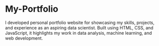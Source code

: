 # My-Portfolio
I developed personal portfolio website for showcasing my skills, projects, and experience as an aspiring data scientist. Built using HTML, CSS, and JavaScript, it highlights my work in data analysis, machine learning, and web development.
